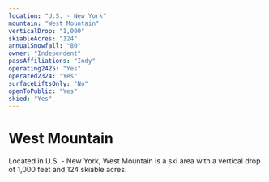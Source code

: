 ```yaml
---
location: "U.S. - New York"
mountain: "West Mountain"
verticalDrop: "1,000"
skiableAcres: "124"
annualSnowfall: "80"
owner: "Independent"
passAffiliations: "Indy"
operating2425: "Yes"
operated2324: "Yes"
surfaceLiftsOnly: "No"
openToPublic: "Yes"
skied: "Yes"
---
```


# West Mountain

Located in U.S. - New York, West Mountain is a ski area with a vertical drop of 1,000 feet and 124 skiable acres.